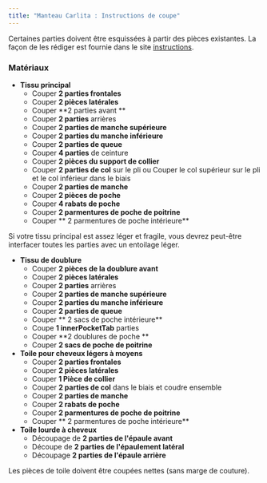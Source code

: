 ```yaml
---
title: "Manteau Carlita : Instructions de coupe"
---
```


<Note>

Certaines parties doivent être esquissées à partir des pièces existantes. La façon de les rédiger est fournie dans le site [instructions](/docs/designs/carlita/instructions).

</Note>

### Matériaux

- **Tissu principal**
  - Couper **2 parties frontales**
  - Couper **2 pièces latérales**
  - Couper **2 parties avant **
  - Couper **2 parties** arrières
  - Couper **2 parties de manche supérieure**
  - Couper **2 parties du manche inférieure**
  - Couper **2 parties de queue**
  - Couper **4 parties** de ceinture
  - Couper **2 pièces du support de collier**
  - Couper **2 parties de col** sur le pli ou Couper le col supérieur sur le pli et le col inférieur dans le biais
  - Couper **2 parties de manche**
  - Couper **2 pièces de poche**
  - Couper **4 rabats de poche**
  - Couper **2 parmentures de poche de poitrine**
  - Couper ** 2 parmentures de poche intérieure**

<Note>

Si votre tissu principal est assez léger et fragile, vous devrez peut-être interfacer toutes les parties avec un entoilage léger.

</Note>

- **Tissu de doublure**
  - Couper **2 pièces de la doublure avant**
  - Couper **2 pièces latérales**
  - Couper **2 parties** arrières
  - Couper **2 parties de manche supérieure**
  - Couper **2 parties du manche inférieure**
  - Couper **2 parties de queue**
  - Couper ** 2 sacs de poche intérieure**
  - Coupe **1 innerPocketTab** parties
  - Couper **2 doublures de poche **
  - Couper **2 sacs de poche de poitrine**
- **Toile pour cheveux légers à moyens**
  - Couper **2 parties frontales**
  - Couper **2 pièces latérales**
  - Couper **1 Pièce de collier**
  - Couper **2 parties de col** dans le biais et coudre ensemble
  - Couper **2 parties de manche**
  - Couper **2 rabats de poche**
  - Couper **2 parmentures de poche de poitrine**
  - Couper ** 2 parmentures de poche intérieure**
- **Toile lourde à cheveux**
  - Découpage de **2 parties de l'épaule avant**
  - Découpe de **2 parties de l'épaulement latéral**
  - Découpage **2 parties de l'épaule arrière**

<Note>

Les pièces de toile doivent être coupées nettes (sans marge de couture).

</Note>
